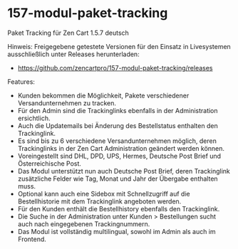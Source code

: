 # 157-modul-paket-tracking
Paket Tracking für Zen Cart 1.5.7 deutsch

Hinweis: 
Freigegebene getestete Versionen für den Einsatz in Livesystemen ausschließlich unter Releases herunterladen:
* https://github.com/zencartpro/157-modul-paket-tracking/releases

Features:
* Kunden bekommen die Möglichkeit, Pakete verschiedener Versandunternehmen zu tracken.
* Für den Admin sind die Trackinglinks ebenfalls in der Administration ersichtlich. 
* Auch die Updatemails bei Änderung des Bestellstatus enthalten den Trackinglink.
* Es sind bis zu 6 verschiedene Versandunternehmen möglich, deren Trackinglinks in der Zen Cart Administration geändert werden können.
* Voreingestellt sind DHL, DPD, UPS, Hermes, Deutsche Post Brief und Österreichische Post.
* Das Modul unterstützt nun auch Deutsche Post Brief, deren Trackinglink zusätzliche Felder wie Tag, Monat und Jahr der Übergabe enthalten muss. 
* Optional kann auch eine Sidebox mit Schnellzugriff auf die Bestellhistorie mit dem Trackinglink angeboten werden.
* Für den Kunden enthält die Bestellhistory ebenfalls den Trackinglink.
* Die Suche in der Administration unter Kunden > Bestellungen sucht auch nach eingegebenen Trackingnummern. 
* Das Modul ist vollständig multilingual, sowohl im Admin als auch im Frontend. 
